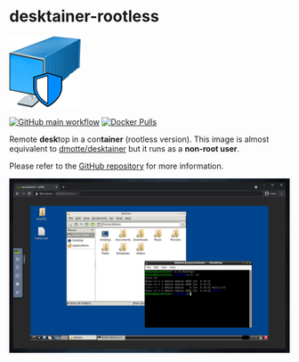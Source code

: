 # desktainer-rootless

![icon](https://raw.githubusercontent.com/dmotte/desktainer-rootless/main/icon-128.png)

[![GitHub main workflow](https://img.shields.io/github/actions/workflow/status/dmotte/desktainer-rootless/main.yml?branch=main&logo=github&label=main&style=flat-square)](https://github.com/dmotte/desktainer-rootless/actions)
[![Docker Pulls](https://img.shields.io/docker/pulls/dmotte/desktainer-rootless?logo=docker&style=flat-square)](https://hub.docker.com/r/dmotte/desktainer-rootless)

Remote **desk**top in a con**tainer** (rootless version). This image is almost equivalent to [dmotte/desktainer](https://github.com/dmotte/desktainer) but it runs as a **non-root user**.

Please refer to the [GitHub repository](https://github.com/dmotte/desktainer-rootless) for more information.

![Screenshot](https://raw.githubusercontent.com/dmotte/desktainer-rootless/main/screen-01.png)
